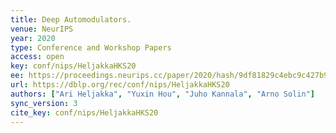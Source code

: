 ```yaml
---
title: Deep Automodulators.
venue: NeurIPS
year: 2020
type: Conference and Workshop Papers
access: open
key: conf/nips/HeljakkaHKS20
ee: https://proceedings.neurips.cc/paper/2020/hash/9df81829c4ebc9c427b9afe0438dce5a-Abstract.html
url: https://dblp.org/rec/conf/nips/HeljakkaHKS20
authors: ["Ari Heljakka", "Yuxin Hou", "Juho Kannala", "Arno Solin"]
sync_version: 3
cite_key: conf/nips/HeljakkaHKS20
---
```

